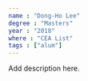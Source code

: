 ```yaml
---
name : "Dong-Ho Lee"
degree : "Masters"
year : "2018"
where : "CEA List"
tags : ["alum"]
---
```

Add description here.

